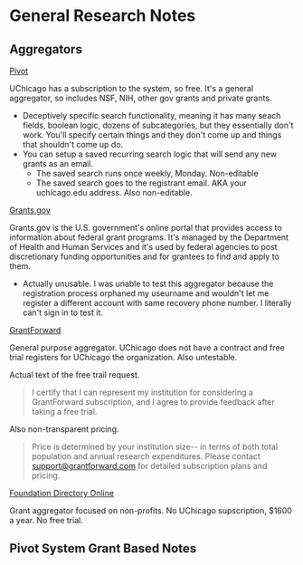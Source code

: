 # General Research Notes

## Aggregators
[Pivot](https://pivot.proquest.com/dashboard)

UChicago has a subscription to the system, so free. It's a general aggregator, so includes NSF, NIH, other gov grants and private grants. 

- Deceptively specific search functionality, meaning it has many seach fields, boolean logic, dozens of subcategories, but they essentially don't work. You'll specify certain things and they don't come up and things that shouldn't come up do.
- You can setup a saved recurring search logic that will send any new grants as an email.
  - The saved search runs once weekly, Monday. Non-editable
  - The saved search goes to the registrant email. AKA your uchicago.edu address. Also non-editable.

[Grants.gov](https://www.grants.gov/)

Grants.gov is the U.S. government's online portal that provides access to information about federal grant programs. It's managed by the Department of Health and Human Services and it's used by federal agencies to post discretionary funding opportunities and for grantees to find and apply to them.

- Actually unusable. I was unable to test this aggregator because the registration process orphaned my useurname and wouldn't let me register a different account with same recovery phone number. I literally can't sign in to test it. 

[GrantForward](https://www.grantforward.com/index)

General purpose aggregator. UChicago does not have a contract and free trial registers for UChicago the organization. Also untestable.

Actual text of the free trail request.

> I certify that I can represent my institution for considering a GrantForward subscription, and I agree to provide feedback after taking a free trial.

Also non-transparent pricing.

> Price is determined by your institution size-- in terms of both total population and annual research expenditures. Please contact support@grantforward.com for detailed subscription plans and pricing.

[Foundation Directory Online](https://fconline.foundationcenter.org/)

Grant aggregator focused on non-profits. No UChicago supscription, $1600 a year. No free trial.

## Pivot System Grant Based Notes

